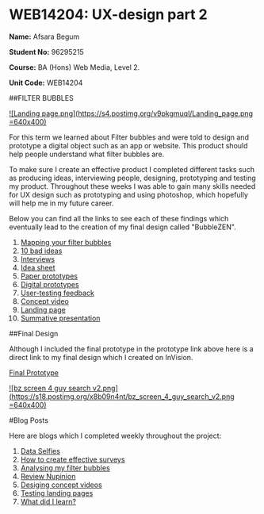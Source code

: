 # WEB14204: UX-design part 2

**Name:** Afsara Begum

**Student No:** 96295215

**Course:** BA (Hons) Web Media, Level 2.

**Unit Code:** WEB14204

##FILTER BUBBLES


[![Landing page.png](https://s4.postimg.org/v9pkgmuql/Landing_page.png =640x400)](https://postimg.org/image/lcejnkn4p/)

For this term we learned about Filter bubbles and were told to design and prototype a digital object such as an app or website. This product should help people understand what filter bubbles are.

To make sure I create an effective product I completed different tasks such as producing ideas, interviewing people, designing, prototyping and testing my product. Throughout these weeks I was able to gain many skills needed for UX design such as prototyping and using photoshop, which hopefully will help me in my future career. 

Below you can find all the links to see each of these findings which eventually lead to the creation of my final design called "BubbleZEN".

1. [Mapping your filter bubbles](https://docs.google.com/document/d/1SdktpCUbTBqUNPuxLiPPrlHHgI_C3Gyzm6gdVG9gL0s/edit?usp=sharing)
2. [10 bad ideas](https://docs.google.com/document/d/1f9swU1AJDYs8aH5hJJc2MpM-CBMNpDyQx4F0_U_ZgPI/edit?usp=sharing)
3. [Interviews](https://docs.google.com/document/d/1e8QYXA_G_uHWRXEZju4auX-9qMqcDgerIghlM3eH6mk/edit?usp=sharing)
4. [Idea sheet](https://docs.google.com/document/d/1KzIqhLwFg3T7-SWbZH6zU9CYEpmrxsKYqeXLddExwK0/edit?usp=sharing)
5. [Paper prototypes](https://docs.google.com/presentation/d/11lObFMr8kaEGEE82BJIq_MetuXYbG1--W0iVQQf8oQI/edit?usp=sharing)
6. [Digital prototypes](https://docs.google.com/presentation/d/11lObFMr8kaEGEE82BJIq_MetuXYbG1--W0iVQQf8oQI/edit?usp=sharing)
7. [User-testing feedback](https://docs.google.com/document/d/1WHa7YVdosD6A7ItlsGeELuYRvXdxsHz6P9HOFg6opPc/edit?usp=sharing) 
8. [Concept video](https://spark.adobe.com/video/xs6B9gr8hH5Bx)
9. [Landing page](https://drive.google.com/file/d/0B4sgxawDFEN5eWlzLVdsNk5aamc/view?usp=sharing)
11. [Summative presentation](https://docs.google.com/presentation/d/16hoTZYe0Qa8uAtek6Kpv-P5vV6J7lgv-AW9eVJjz1Ek/edit?usp=sharing)

##Final Design

Although I included the final prototype in the prototype link above here is a direct link to my final design which I created on InVision.


[Final Prototype](https://invis.io/K5C3HRKW8#/238156959_Bz_Screen_1_V2)

[![bz screen 4 guy search v2.png](https://s18.postimg.org/x8b09n4nt/bz_screen_4_guy_search_v2.png =640x400)](https://postimg.org/image/psbqnugyd/)


#Blog Posts


Here are blogs which I completed weekly throughout the project:

1. [Data Selfies](https://medium.com/ux-design-unit/data-selfies-ec4eee6c2bd3)
2. [How to create effective surveys](https://medium.com/ux-design-unit/how-to-create-an-effective-survey-d6532d866555)
3. [Analysing my filter bubbles](https://medium.com/@afsarabegum/analysing-my-filter-bubble-7a10c73ba45)
4. [Review Nupinion](https://medium.com/ux-design-unit/review-nupinion-414e4e7cf665)
5. [Desiging concept videos](https://medium.com/ux-design-unit/bubblezen-concept-video-eaf3d4b68f34)
6. [Testing landing pages](https://medium.com/ux-design-unit/bubblezen-landing-page-8908be7908ee)
7. [What did I learn?](https://medium.com/@afsarabegum/ux-design-unit-part-2-what-did-i-learn-6d717fa2a97e)
